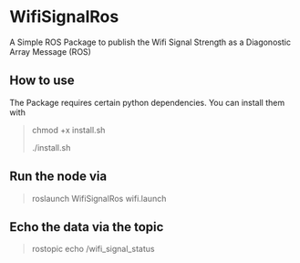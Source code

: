 # WifiSignalRos
A Simple ROS Package to publish the Wifi Signal Strength as a Diagonostic Array Message (ROS)

## How to use 
The Package requires certain python dependencies. You can install them with
> chmod +x install.sh
>
> ./install.sh

## Run the node via
> roslaunch WifiSignalRos wifi.launch

## Echo the data via the topic
> rostopic echo /wifi_signal_status
